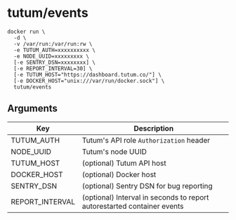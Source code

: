 tutum/events
============
   
    docker run \
      -d \
      -v /var/run:/var/run:rw \
      -e TUTUM_AUTH=xxxxxxxxxx \
      -e NODE_UUID=xxxxxxxxx \
      [-e SENTRY_DSN=xxxxxxxx] \
      [-e REPORT_INTERVAL=30] \
      [-e TUTUM_HOST="https://dashboard.tutum.co/"] \
      [-e DOCKER_HOST="unix:///var/run/docker.sock"] \
      tutum/events


## Arguments


Key | Description
----|------------
TUTUM_AUTH | Tutum's API role `Authorization` header
NODE_UUID | Tutum's node UUID
TUTUM_HOST | (optional) Tutum API host
DOCKER_HOST | (optional) Docker host
SENTRY_DSN | (optional) Sentry DSN for bug reporting
REPORT_INTERVAL | (optional) Interval in seconds to report autorestarted container events
